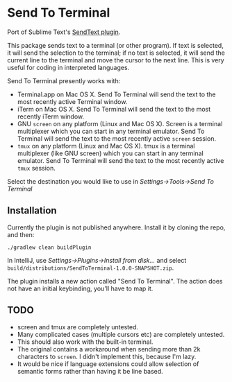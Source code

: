 # Send To Terminal

Port of Sublime Text's [SendText plugin](https://github.com/wch/SendText).

This package sends text to a terminal (or other program). If text is selected, it will send the selection to the
  terminal; if no text is selected, it will send the current line to the terminal and move the cursor to the next line.
  This is very useful for coding in interpreted languages.

Send To Terminal presently works with:

* Terminal.app on Mac OS X. Send To Terminal will send the text to the most recently active Terminal window.
* iTerm on Mac OS X. Send To Terminal will send the text to the most recently iTerm window.
* GNU `screen` on any platform (Linux and Mac OS X). Screen is a terminal multiplexer which you can start in any
    terminal emulator. Send To Terminal will send the text to the most recently active `screen` session.
* `tmux` on any platform (Linux and Mac OS X). tmux is a terminal multiplexer (like GNU screen) which you can start
    in any terminal emulator. Send To Terminal will send the text to the most recently active `tmux` session.

Select the destination you would like to use in *Settings&rarr;Tools&rarr;Send To Terminal*

## Installation

Currently the plugin is not published anywhere. Install it by cloning the repo, and then:

```
./gradlew clean buildPlugin
```

In IntelliJ, use *Settings&rarr;Plugins&rarr;Install from disk...* and select `build/distributions/SendToTerminal-1.0.0-SNAPSHOT.zip`.

The plugin installs a new action called "Send To Terminal". The action does not have an initial keybinding, you'll have to map it.

## TODO

* screen and tmux are completely untested.
* Many complicated cases (multiple cursors etc) are completely untested.
* This should also work with the built-in terminal.
* The original contains a workaround when sending more than 2k characters to `screen`. I didn't implement this, because I'm lazy.
* It would be nice if language extensions could allow selection of semantic forms rather than having it be line based.
